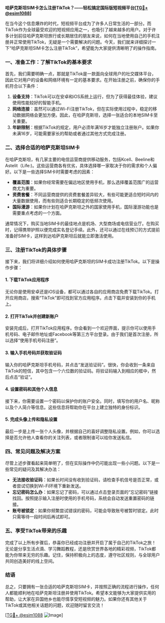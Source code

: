 **哈萨克斯坦SIM卡怎么注册TikTok？——轻松搞定国际版短视频平台[[TG💪+ @esim1088](https://t.me/s/esim1088)]**

在当今这个信息爆炸的时代，短视频平台成为了许多人日常生活的一部分。而TikTok作为全球最受欢迎的短视频应用之一，也吸引了越来越多的用户。对于许多计划前往哈萨克斯坦旅行或长期居住的朋友来说，如何在当地使用自己的手机注册并正常使用TikTok，无疑是一个需要解决的问题。今天，我们就来详细探讨一下“哈萨克斯坦SIM卡怎么注册TikTok”，希望能为大家提供清晰明了的操作指南。

### 一、准备工作：了解TikTok的基本要求

首先，我们需要明确一点，那就是TikTok是一款面向全球用户的社交媒体平台，因此它对用户的设备和网络环境有一定的基本要求。在开始注册之前，确保你的手机符合以下条件：

1. **设备支持**：TikTok可以在安卓和iOS系统上运行，但为了获得最佳体验，建议使用性能较好的智能手机。
2. **网络连接**：虽然可以通过Wi-Fi注册TikTok，但在实际使用过程中，稳定的移动数据网络会更加方便。因此，在哈萨克斯坦，选择一张适合的本地SIM卡至关重要。
3. **年龄限制**：根据TikTok的规定，用户必须年满16岁才能独立注册账户。如果你未满16岁，可能需要家长的帮助或者通过其他方式完成注册。

### 二、选择合适的哈萨克斯坦SIM卡

在哈萨克斯坦，有几家主要的电信运营商提供移动服务，包括Kcell、Beeline和Astelit（Life:)。这些运营商各有优劣，具体选择哪一家取决于你的需求和个人偏好。以下是一些选择SIM卡时需要考虑的因素：

- **覆盖范围**：如果你经常需要在偏远地区使用手机，那么选择覆盖范围广的运营商尤为重要。
- **资费套餐**：不同运营商提供的资费套餐差异较大，有些可能更适合短时间内的大量数据使用，而有些则适合长期稳定的低频次使用。
- **国际漫游**：如果你计划在哈萨克斯坦之外的国家使用手机，国际漫游功能也是需要重点考虑的一个方面。

通常情况下，购买当地SIM卡的最佳地点是机场、大型商场或电信营业厅。在购买时，记得携带护照以便完成实名登记手续。此外，还可以通过在线预订的方式提前准备好SIM卡，这样到达哈萨克斯坦后就能立即激活使用。

### 三、注册TikTok的具体步骤

接下来，我们将详细介绍如何使用哈萨克斯坦的SIM卡成功注册TikTok。以下是操作步骤：

#### 1. 下载TikTok应用程序

无论你是使用安卓还是iOS设备，都可以通过各自的应用商店免费下载TikTok。打开应用商店，搜索“TikTok”即可找到官方应用程序。点击下载并安装到你的手机上。

#### 2. 打开TikTok并创建新账户

安装完成后，打开TikTok应用程序。你会看到一个欢迎界面，提示你可以使用手机号码、电子邮件地址或Facebook等第三方平台登录。由于我们是首次注册，所以选择“使用手机号码注册”。

#### 3. 输入手机号码并获取验证码

输入你的哈萨克斯坦手机号码，并点击“发送验证码”。很快，你会收到一条来自TikTok的短信，其中包含一个六位数的验证码。将验证码输入到相应的框中，然后点击“验证”。

#### 4. 设置密码和其他个人信息

接下来，你需要设置一个密码以保护你的账户安全。同时，填写你的用户名、昵称以及个人简介等信息。这些信息将帮助你在平台上建立独特的身份标识。

#### 5. 完成头像上传和隐私设置

最后一步是上传一张个人头像，并根据自己的喜好调整隐私设置。例如，你可以选择是否允许他人查看你的关注列表，或者限制谁可以给你发送私信。

### 四、常见问题及解决方案

尽管上述步骤看起来简单明了，但在实际操作中仍可能出现一些小问题。以下是一些常见的疑问及其解决办法：

- **无法接收验证码**：如果长时间没有收到验证码，请检查手机信号是否正常，或者尝试切换到Wi-Fi环境下重新发送。
- **忘记密码怎么办**：如果忘记了密码，可以通过点击登录页面的“忘记密码”链接找回。按照提示输入注册时使用的手机号码，系统会自动发送重置密码的链接。
- **账号被锁定**：如果你频繁尝试错误的密码，可能会导致账号被暂时锁定。此时只需等待一段时间后再试即可。

### 五、享受TikTok带来的乐趣

完成了以上所有步骤后，恭喜你已经成功注册并开启了属于自己的TikTok之旅！无论是分享生活点滴、学习舞蹈教程，还是欣赏世界各地的精彩视频，TikTok都能为你带来无穷的乐趣。记住，保持积极向上的态度，遵守社区规则，与全球用户共同创造美好的线上空间。

### 结语

总之，只要拥有一张合适的哈萨克斯坦SIM卡，并按照正确的流程进行操作，任何人都能顺利地在哈萨克斯坦注册并使用TikTok。希望本文能够为大家提供实用的帮助，让大家在异国他乡也能尽情享受短视频的魅力。如果你还有其他关于TikTok或其他相关话题的问题，欢迎随时留言交流！

[[TG💪+ @esim1088](https://t.me/s/esim1088) ![Image](https://i.postimg.cc/4NQfJmqS/Snipaste-2025-05-13-00-14-12.png)]